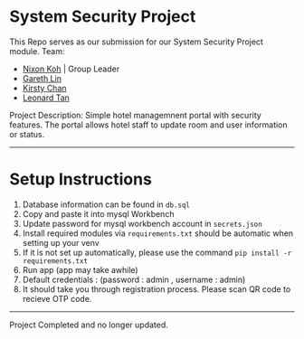 # System Security Project 
This Repo serves as our submission for our System Security Project module. 
Team: 
- [Nixon Koh](https://github.com/NIXON-KOH) | Group Leader
- [Gareth Lin](https://github.com/gareth132)
- [Kirsty Chan](https://github.com/KirstyChan)
- [Leonard Tan](https://github.com/L30NonCracc)

Project Description:
Simple hotel managemnent portal with security features. The portal allows hotel staff to update room and user information or status.

---
# Setup Instructions 
1. Database information can be found in `db.sql`
2. Copy and paste it into mysql Workbench
3. Update password for mysql workbench account in `secrets.json` 
4. Install required modules via `requirements.txt` should be automatic when setting up your venv
5. If it is not set up automatically, please use the command `pip install -r requirements.txt`
6. Run app (app may take awhile)
7. Default credentials : (password : admin , username : admin)
8. It should take you through registration process. Please scan QR code to recieve OTP code. 

---
Project Completed and no longer updated.
